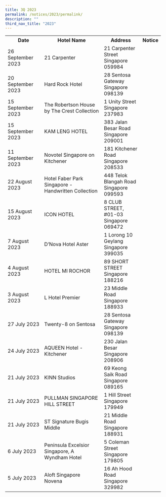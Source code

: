 ```yaml
---
title: 3Q 2023
permalink: /notices/2023/permalink/
description: ""
third_nav_title: "2023"
---
```

<table>
	<tbody><tr>
		<th>Date</th>
		<th>Hotel Name</th>
		<th>Address</th>
		<th>Notice</th>
	</tr>
	<tr>
		<td>26 September 2023</td>
		<td>21 Carpenter</td>
		<td>21 Carpenter Street<br>Singapore 059984</td>
		<td><a href="/files/21 Carpenter.pdf"></a></td>
	</tr>
	<tr>
		<td>20 September 2023</td>
		<td>Hard Rock Hotel</td>
		<td>28 Sentosa Gateway<br>Singapore 098139</td>
		<td><a href="/files/hard rock hotel.pdf"></a></td>
	</tr>
			<tr>
		<td>15 September 2023</td>
		<td>The Robertson House by The Crest Collection</td>
		<td>1 Unity Street<br>Singapore 237983</td>
		<td><a href="/files/the robertson house by the crest collection.pdf"></a></td>
	</tr>
	<tr>
		<td>15 September 2023</td>
		<td>KAM LENG HOTEL</td>
		<td>383 Jalan Besar Road<br>Singapore 209001</td>
		<td><a href="/files/kam leng hotel.pdf"></a></td>
	</tr>
						 <tr>
		<td>11 September 2023</td>
		<td>Novotel Singapore on Kitchener</td>
		<td>181 Kitchener Road<br>Singapore 208533</td>
		<td><a href="/files/novotel singapore on kitchener.pdf"></a></td>
	</tr>
				 <tr>
		<td>22 August 2023</td>
		<td>Hotel Faber Park Singapore - Handwritten Collection</td>
		<td>448 Telok Blangah Road<br>Singapore 099593</td>
		<td><a href="/files/hotel faber park singapore - handwritten collection.pdf"></a></td>
	</tr>
		 <tr>
		<td>15 August 2023</td>
		<td>ICON HOTEL</td>
		<td>8 CLUB STREET, #01-03<br>Singapore 069472</td>
		<td><a href="/files/icon hotel.pdf"></a></td>
	</tr>
		 <tr>
		<td>7 August 2023</td>
		<td>D’Nova Hotel Aster</td>
		<td>1 Lorong 10 Geylang<br>Singapore 399035</td>
		<td><a href="/files/d'nova hotel aster.pdf"></a></td>
	</tr>
	<tr>
 </tr><tr>
		<td>4 August 2023</td>
		<td>HOTEL MI ROCHOR</td>
		<td>89 SHORT STREET<br>Singapore 188216</td>
		<td><a href="/files/hotel mi rochor.pdf"></a></td>
	</tr>
	<tr>
		<td>3 August 2023</td>
		<td>L Hotel Premier</td>
		<td>23 Middle Road<br>Singapore 188933</td>
		<td><a href="/files/l hotel premier.pdf"></a></td>
	</tr>
						<tr>
		<td>27 July 2023</td>
		<td>Twenty-8 on Sentosa</td>
		<td>28 Sentosa Gateway<br>Singapore 098139</td>
		<td><a href="/files/twenty-8 on sentosa.pdf"></a></td>
	</tr>
				<tr>
		<td>24 July 2023</td>
		<td>AQUEEN Hotel - Kitchener</td>
		<td>230 Jalan Besar <br>Singapore 208906</td>
		<td><a href="/files/aqueen hotel - kitchener pdf.pdf"></a></td>
	</tr>
<tr>
		</tr><tr>
		<td>21 July 2023</td>
		<td>KINN Studios</td>
		<td>69 Keong Saik Road<br>Singapore 089165</td>
		<td><a href="/files/kinn studios.pdf"></a></td>
	</tr>
<tr>
		<td>21 July 2023</td>
		<td>PULLMAN SINGAPORE HILL STREET</td>
		<td>1 Hill Street<br>Singapore 179949</td>
		<td><a href="/files/pullman singapore hill street.pdf"></a></td>
	</tr>
<tr>
</tr><tr>
		<td>21 July 2023</td>
		<td>ST Signature Bugis Middle</td>
		<td>21 Middle Road<br>Singapore 188931</td>
		<td><a href="/files/st signature bugis middle.pdf"></a></td>
	</tr>
<tr>
				</tr><tr>
		<td>6 July 2023</td>
		<td>Peninsula Excelsior Singapore, A Wyndham Hotel</td>
		<td>5 Coleman Street<br>Singapore 179805</td>
		<td><a href="/files/peninsula excelsior singapore, a wyndham hotel.pdf"></a></td>
	</tr>
<tr>
		</tr><tr>
		<td>5 July 2023</td>
		<td>Aloft Singapore Novena</td>
		<td>16 Ah Hood Road<br>Singapore 329982</td>
		<td><a href="/files/aloft singapore novena.pdf"></a></td>
	</tr>
<tr></tr></tbody></table>